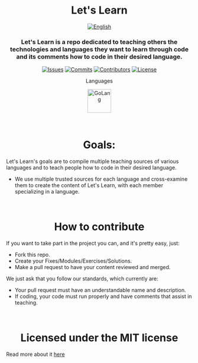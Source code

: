 <h1 align="center">
Let's Learn
</h1>

<p align="center">
<a href=https://github.com/MintzyG/Lets-Learn#readme>
<img alt="English" src=https://img.shields.io/badge/lang-en-%23f8c4e4?style=for-the-badge></a>
</p>

<h3 align="center">
Let's Learn is a repo dedicated to teaching others the technologies and languages they want to learn through code and its comments how to code in their desired language.
</h3>

<p align="center">
<a href=https://github.com/MintzyG/Lets-Learn/issues>
<img alt="Issues" src="https://img.shields.io/github/issues/mintzyg/lets-learn?color=%23f8e4dc&style=for-the-badge"></a> 
<a href=https://github.com/MintzyG/Lets-Learn/pulls>
<img alt="Commits" src="https://img.shields.io/github/last-commit/mintzyg/lets-learn?color=%2378c4ec&style=for-the-badge"></a>
<a href=https://github.com/MintzyG/Lets-Learn/graphs/contributors>
<img alt="Contributors" src="https://img.shields.io/github/contributors/mintzyg/lets-learn?color=d0a4f4&style=for-the-badge"></a>
<a href=https://github.com/MintzyG/Lets-Learn/blob/main/LICENSE>
<img alt="License" src="https://img.shields.io/github/license/mintzyg/lets-learn?color=%23b8bcfc&style=for-the-badge"></a>
</p>

<p align="center">
Languages
</p>

<p align="center">
<a href=https://github.com/MintzyG/Lets-Learn/tree/main/Programming%20Languages/GOlang>
<img alt="GoLang" src=https://raw.githubusercontent.com/MintzyG/Lets-Learn/main/assets/Gopher.png width="64" height="64"></a>
</p>

<br>
<h1 align="center">
Goals:
</h1>

Let's Learn's goals are to compile multiple teaching sources of various languages and to teach people how to code in their desired language.

- We use multiple trusted sources for each language and cross-examine them to create the content of Let's Learn, with each member specializing in a language.

<br>
<h1 align="center">
How to contribute
</h1>

If you want to take part in the project you can, and it's pretty easy, just:

- Fork this repo.
- Create your Fixes/Modules/Exercises/Solutions.
- Make a pull request to have your content reviewed and merged.

We just ask that you follow our standards, which currently are:

- Your pull request must have an understandable name and description.
- If coding, your code must run properly and have comments that assist in teaching.

<br>
<h1 align="center">
Licensed under the MIT license
</h1>

Read more about it [here](https://github.com/MintzyG/Lets-Learn/blob/main/LICENSE)

